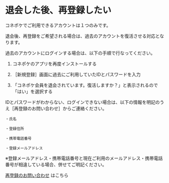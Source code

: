 # 退会した後、再登録したい

コネポケでご利用できるアカウントは１つのみです。

退会後、再登録をご希望される場合は、過去のアカウントを復活させる対応となります。

過去のアカウントにログインする場合は、以下の手順で行なってください。

1. コネポケのアプリを再度インストールする

1. ［新規登録］画面に過去にご利用していたIDとパスワードを入力

1. 「コネポケ会員を退会されています。復活しますか？」と表示されるので「はい」を選択する

IDとパスワードがわからない、ログインできない場合は、以下の情報を明記のうえ［再登録のお問い合わせ］からご連絡ください。

    ・氏名

    ・登録住所

    ・携帯電話番号

    ・登録メールアドレス

   ※登録メールアドレス・携帯電話番号と現在ご利用のメールアドレス・携帯電話番号が相違している場合、併せてご明記ください。  

[再登録のお問い合わせ](mailto:support@conepoke.com) はこちら
